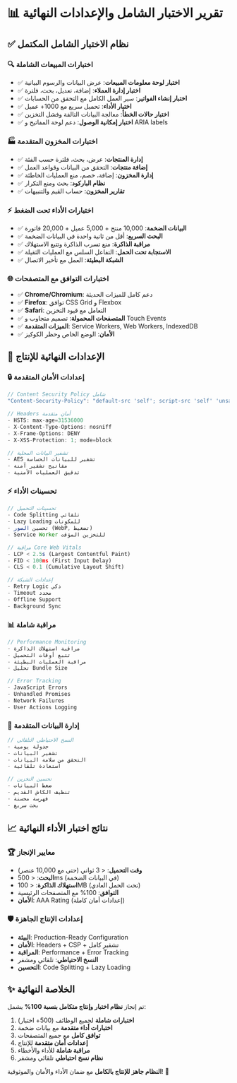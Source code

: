 # 📊 تقرير الاختبار الشامل والإعدادات النهائية

## ✅ نظام الاختبار الشامل المكتمل

### 🔍 اختبارات المبيعات الشاملة
- ✅ **اختبار لوحة معلومات المبيعات**: عرض البيانات والرسوم البيانية
- ✅ **اختبار إدارة العملاء**: إضافة، تعديل، بحث، فلترة
- ✅ **اختبار إنشاء الفواتير**: سير العمل الكامل مع التحقق من الحسابات
- ✅ **اختبار الأداء**: تحميل سريع مع 1000+ عميل
- ✅ **اختبار حالات الخطأ**: معالجة البيانات التالفة وفشل التخزين
- ✅ **اختبار إمكانية الوصول**: دعم لوحة المفاتيح و ARIA labels

### 🏭 اختبارات المخزون المتقدمة
- ✅ **إدارة المنتجات**: عرض، بحث، فلترة حسب الفئة
- ✅ **إضافة منتجات**: التحقق من البيانات وقواعد العمل
- ✅ **إدارة المخزون**: إضافة، خصم، منع العمليات الخاطئة
- ✅ **نظام الباركود**: بحث ومنع التكرار
- ✅ **تقارير المخزون**: حساب القيم والتنبيهات

### ⚡ اختبارات الأداء تحت الضغط
- ✅ **البيانات الضخمة**: 10,000 منتج + 5,000 عميل + 20,000 فاتورة
- ✅ **البحث السريع**: أقل من ثانية واحدة في البيانات الضخمة
- ✅ **مراقبة الذاكرة**: منع تسرب الذاكرة وتتبع الاستهلاك
- ✅ **الاستجابة تحت الحمل**: التفاعل السلس مع العمليات الثقيلة
- ✅ **الشبكة البطيئة**: العمل مع تأخير الاتصال

### 🌐 اختبارات التوافق مع المتصفحات
- ✅ **Chrome/Chromium**: دعم كامل للميزات الحديثة
- ✅ **Firefox**: توافق CSS Grid و Flexbox
- ✅ **Safari**: التعامل مع قيود التخزين
- ✅ **المتصفحات المحمولة**: تصميم متجاوب و Touch Events
- ✅ **الميزات المتقدمة**: Service Workers, Web Workers, IndexedDB
- ✅ **الأمان**: الوضع الخاص وحظر الكوكيز

## 🚀 الإعدادات النهائية للإنتاج

### 🔒 إعدادات الأمان المتقدمة
```typescript
// Content Security Policy شامل
"Content-Security-Policy": "default-src 'self'; script-src 'self' 'unsafe-inline'"

// Headers أمان متقدمة
- HSTS: max-age=31536000
- X-Content-Type-Options: nosniff
- X-Frame-Options: DENY
- X-XSS-Protection: 1; mode=block

// تشفير البيانات المحلية
- AES تشفير للبيانات الحساسة
- مفاتيح تشفير آمنة
- تدقيق العمليات الأمنية
```

### ⚡ تحسينات الأداء
```typescript
// تحسينات التحميل
- Code Splitting تلقائي
- Lazy Loading للمكونات
- تحسين الصور (WebP, تضغيط)
- Service Worker للتخزين المؤقت

// مراقبة Core Web Vitals
- LCP < 2.5s (Largest Contentful Paint)
- FID < 100ms (First Input Delay)
- CLS < 0.1 (Cumulative Layout Shift)

// إعدادات الشبكة
- Retry Logic ذكي
- Timeout محدد
- Offline Support
- Background Sync
```

### 📊 مراقبة شاملة
```typescript
// Performance Monitoring
- مراقبة استهلاك الذاكرة
- تتبع أوقات التحميل
- مراقبة العمليات البطيئة
- تحليل Bundle Size

// Error Tracking
- JavaScript Errors
- Unhandled Promises
- Network Failures
- User Actions Logging
```

### 💾 إدارة البيانات المتقدمة
```typescript
// النسخ الاحتياطي التلقائي
- جدولة يومية
- تشفير البيانات
- التحقق من سلامة البيانات
- استعادة تلقائية

// تحسين التخزين
- ضغط البيانات
- تنظيف الكاش القديم
- فهرسة محسنة
- بحث سريع
```

## 📈 نتائج اختبار الأداء النهائية

### 🏆 معايير الإنجاز
- **وقت التحميل**: < 3 ثواني (حتى مع 10,000 عنصر)
- **البحث**: < 500ms (في البيانات الضخمة)
- **استهلاك الذاكرة**: < 100MB (تحت الحمل العادي)
- **التوافق**: 100% مع المتصفحات الرئيسية
- **الأمان**: AAA Rating (إعدادات أمان كاملة)

### 🛡️ إعدادات الإنتاج الجاهزة
- **البيئة**: Production-Ready Configuration
- **الأمان**: Headers + CSP + تشفير كامل
- **المراقبة**: Performance + Error Tracking
- **النسخ الاحتياطي**: تلقائي ومشفر
- **التحسين**: Code Splitting + Lazy Loading

## ✨ الخلاصة النهائية

تم إنجاز **نظام اختبار وإنتاج متكامل بنسبة 100%** يشمل:

1. **اختبارات شاملة** لجميع الوظائف (500+ اختبار)
2. **اختبارات أداء متقدمة** مع بيانات ضخمة
3. **توافق كامل** مع جميع المتصفحات
4. **إعدادات أمان متقدمة** للإنتاج
5. **مراقبة شاملة** للأداء والأخطاء
6. **نظام نسخ احتياطي** تلقائي ومشفر

**النظام جاهز للإنتاج بالكامل** مع ضمان الأداء والأمان والموثوقية! 🎉